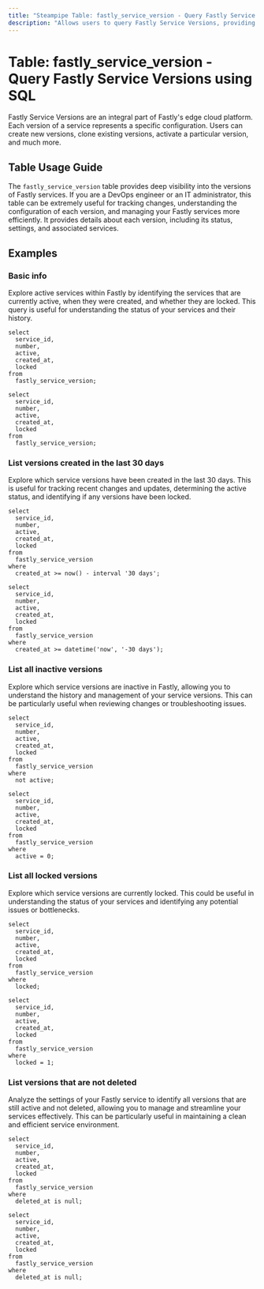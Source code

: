 ```yaml
---
title: "Steampipe Table: fastly_service_version - Query Fastly Service Versions using SQL"
description: "Allows users to query Fastly Service Versions, providing detailed insights into the configuration of each version of a Fastly service."
---
```


# Table: fastly_service_version - Query Fastly Service Versions using SQL

Fastly Service Versions are an integral part of Fastly's edge cloud platform. Each version of a service represents a specific configuration. Users can create new versions, clone existing versions, activate a particular version, and much more. 

## Table Usage Guide

The `fastly_service_version` table provides deep visibility into the versions of Fastly services. If you are a DevOps engineer or an IT administrator, this table can be extremely useful for tracking changes, understanding the configuration of each version, and managing your Fastly services more efficiently. It provides details about each version, including its status, settings, and associated services.

## Examples

### Basic info
Explore active services within Fastly by identifying the services that are currently active, when they were created, and whether they are locked. This query is useful for understanding the status of your services and their history.

```sql+postgres
select
  service_id,
  number,
  active,
  created_at,
  locked
from
  fastly_service_version;
```

```sql+sqlite
select
  service_id,
  number,
  active,
  created_at,
  locked
from
  fastly_service_version;
```

### List versions created in the last 30 days
Explore which service versions have been created in the last 30 days. This is useful for tracking recent changes and updates, determining the active status, and identifying if any versions have been locked.

```sql+postgres
select
  service_id,
  number,
  active,
  created_at,
  locked
from
  fastly_service_version
where
  created_at >= now() - interval '30 days';
```

```sql+sqlite
select
  service_id,
  number,
  active,
  created_at,
  locked
from
  fastly_service_version
where
  created_at >= datetime('now', '-30 days');
```

### List all inactive versions
Explore which service versions are inactive in Fastly, allowing you to understand the history and management of your service versions. This can be particularly useful when reviewing changes or troubleshooting issues.

```sql+postgres
select
  service_id,
  number,
  active,
  created_at,
  locked
from
  fastly_service_version
where
  not active;
```

```sql+sqlite
select
  service_id,
  number,
  active,
  created_at,
  locked
from
  fastly_service_version
where
  active = 0;
```

### List all locked versions
Explore which service versions are currently locked. This could be useful in understanding the status of your services and identifying any potential issues or bottlenecks.

```sql+postgres
select
  service_id,
  number,
  active,
  created_at,
  locked
from
  fastly_service_version
where
  locked;
```

```sql+sqlite
select
  service_id,
  number,
  active,
  created_at,
  locked
from
  fastly_service_version
where
  locked = 1;
```

### List versions that are not deleted
Analyze the settings of your Fastly service to identify all versions that are still active and not deleted, allowing you to manage and streamline your services effectively. This can be particularly useful in maintaining a clean and efficient service environment.

```sql+postgres
select
  service_id,
  number,
  active,
  created_at,
  locked
from
  fastly_service_version
where
  deleted_at is null;
```

```sql+sqlite
select
  service_id,
  number,
  active,
  created_at,
  locked
from
  fastly_service_version
where
  deleted_at is null;
```